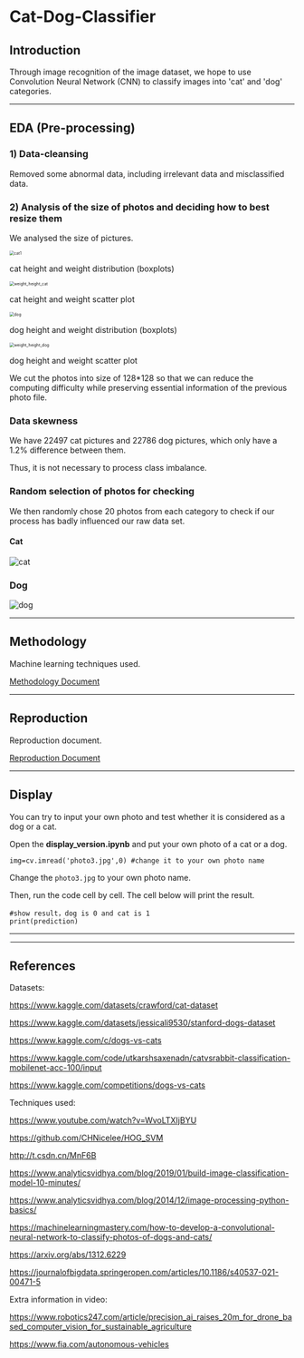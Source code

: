 # Cat-Dog-Classifier

## Introduction

Through image recognition of the image dataset, we hope to use Convolution Neural Network (CNN) to classify images into 'cat' and 'dog' categories.



---



## EDA (Pre-processing)

### 1) Data-cleansing

Removed some abnormal data, including irrelevant data and misclassified data.

### 2) Analysis of the size of photos and deciding how to best resize them

We analysed the size of pictures.

<img src="/mdpic/size_distribution_cat.png" alt="cat1" style="zoom:50%;" />

cat height and weight distribution (boxplots)

<img src="/mdpic/weight_height_cat.png" alt="weight_height_cat" style="zoom:50%;" />

cat height and weight scatter plot

<img src="/mdpic/size_distribution_dog.png" alt="dog" style="zoom:50%;" />

dog height and weight distribution (boxplots)

<img src="/mdpic/weight_height_dog.png" alt="weight_height_dog" style="zoom:50%;" />

dog height and weight scatter plot

We cut the photos into size of 128*128 so that we can reduce the computing difficulty while preserving essential information of the previous photo file.

### Data skewness

We have 22497 cat pictures and  22786 dog pictures, which only have a 1.2% difference between them. 

Thus, it is not necessary to process class imbalance.

### Random selection of photos for checking

We then randomly chose 20 photos from each category to check if our process has badly influenced our raw data set.

#### Cat

![cat](/mdpic/catsample.png)

### Dog

![dog](/mdpic/dogsample.png)

---

## Methodology

Machine learning techniques used.

[Methodology Document](/methodology.md)



---

## Reproduction

Reproduction document.

[Reproduction Document](/reproduction.md)



---



## Display

You can try to input your own photo and test whether it is considered as a dog or a cat.

Open the **display_version.ipynb** and put your own photo of a cat or a dog.

```
img=cv.imread('photo3.jpg',0) #change it to your own photo name
```

Change the `photo3.jpg` to your own photo name.

Then, run the code cell by cell. The cell below will print the result.

```
#show result，dog is 0 and cat is 1
print(prediction)
```



---



<img src="/mdpic/egg.jpg" alt="e" style="zoom:10%; float: left;" />



--- 



## References
Datasets:

https://www.kaggle.com/datasets/crawford/cat-dataset

https://www.kaggle.com/datasets/jessicali9530/stanford-dogs-dataset

https://www.kaggle.com/c/dogs-vs-cats

https://www.kaggle.com/code/utkarshsaxenadn/catvsrabbit-classification-mobilenet-acc-100/input

https://www.kaggle.com/competitions/dogs-vs-cats

Techniques used:

https://www.youtube.com/watch?v=WvoLTXIjBYU 

https://github.com/CHNicelee/HOG_SVM

http://t.csdn.cn/MnF6B 

https://www.analyticsvidhya.com/blog/2019/01/build-image-classification-model-10-minutes/

https://www.analyticsvidhya.com/blog/2014/12/image-processing-python-basics/ 

https://machinelearningmastery.com/how-to-develop-a-convolutional-neural-network-to-classify-photos-of-dogs-and-cats/

https://arxiv.org/abs/1312.6229 

https://journalofbigdata.springeropen.com/articles/10.1186/s40537-021-00471-5 

Extra information in video:

https://www.robotics247.com/article/precision_ai_raises_20m_for_drone_based_computer_vision_for_sustainable_agriculture

https://www.fia.com/autonomous-vehicles
